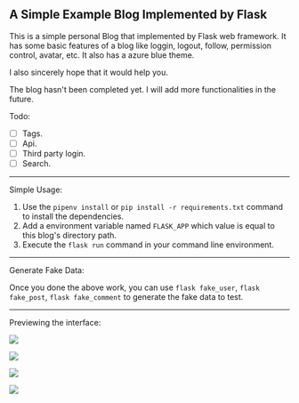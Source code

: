 ## A Simple Example Blog Implemented by Flask

This is a simple personal Blog that implemented by Flask web framework. It has some basic features of a blog like loggin, logout, follow, permission control, avatar, etc. It also has a azure blue theme.

I also sincerely hope that it would help you.

The blog hasn't been completed yet. I will add more functionalities in the future.

Todo:

- [ ] Tags.
- [ ] Api.
- [ ] Third party login.
- [ ] Search.

---
Simple Usage:
1. Use the `pipenv install` or `pip install -r requirements.txt` command to install the dependencies.
2. Add a environment variable named `FLASK_APP` which value is equal to this blog's directory path.
3. Execute the `flask run` command in your command line environment.

---
Generate Fake Data:

Once you done the above work, you can use `flask fake_user`, `flask fake_post`, `flask fake_comment` to generate the fake data to test.

---
Previewing the interface:

![](http://arian-blogs.oss-cn-beijing.aliyuncs.com/18-4-23/83942832.jpg)

![](http://arian-blogs.oss-cn-beijing.aliyuncs.com/18-4-23/62023848.jpg)

![](http://arian-blogs.oss-cn-beijing.aliyuncs.com/18-4-23/96111361.jpg)

![](http://arian-blogs.oss-cn-beijing.aliyuncs.com/18-4-23/30841305.jpg)